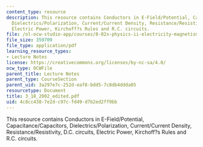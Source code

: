 ```yaml
---
content_type: resource
description: This resource contains Conductors in E-Field/Potential, Capacitance/Capacitors,
  Dielectrics/Polarization, Current/Current Density, Resistance/Resistivity, D.C.  circuits,
  Electric Power, Kirchoff?s Rules and R.C. circuits.
file: /ol-ocw-studio-app/courses/8-02x-physics-ii-electricity-magnetism-with-an-experimental-focus-spring-2005/4c8cc4387e2dc97cfd49d7b2ed2ff9bb_3_18_2002_edited.pdf
file_size: 359709
file_type: application/pdf
learning_resource_types:
- Lecture Notes
license: https://creativecommons.org/licenses/by-nc-sa/4.0/
ocw_type: OCWFile
parent_title: Lecture Notes
parent_type: CourseSection
parent_uid: 3a297e7c-252d-eaf8-bdd5-7c8db4ddda05
resourcetype: Document
title: 3_18_2002_edited.pdf
uid: 4c8cc438-7e2d-c97c-fd49-d7b2ed2ff9bb
---
```

This resource contains Conductors in E-Field/Potential, Capacitance/Capacitors, Dielectrics/Polarization, Current/Current Density, Resistance/Resistivity, D.C.  circuits, Electric Power, Kirchoff?s Rules and R.C. circuits.